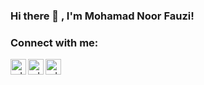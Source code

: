 ### Hi there 👋 , I'm Mohamad Noor Fauzi!

### Connect with me:

<p>
    <a href="https://www.youtube.com/monfadev" target="blank"><img align="left" alt="udoyhasan | YouTube" height="25px" src="https://raw.githubusercontent.com/udoyhasan/udoyhasan/main/social/youtube.png" /></a>
    <a href="https://www.linkedin.com/in/monfauzi/" target="blank"><img align="left" alt="udoyhasan | LinkedIn" height="25px" src="https://raw.githubusercontent.com/udoyhasan/udoyhasan/main/social/linkedin.png" /></a>
    <a href="https://www.instagram.com/monfadev/" target="blank"><img align="left" alt="udoyhasan | Instagram" height="25px" src="https://raw.githubusercontent.com/udoyhasan/udoyhasan/main/social/instagram.png" /></a>
</p>

<br />

